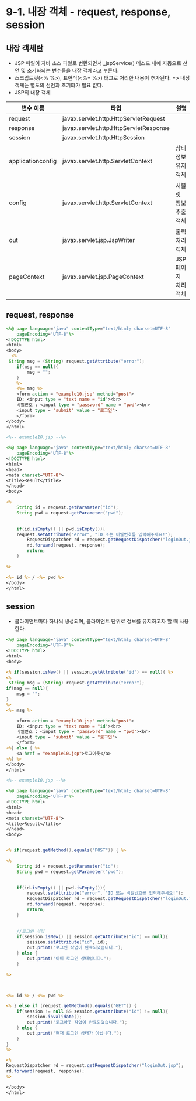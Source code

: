 # 9-1. 내장 객체 - request, response, session

## 내장 객체란

- JSP 파일이 자바 소스 파일로 변환되면서 _jspService() 메소드 내에 자동으로 선언 및 초기화되는 변수들을 내장 객체라고 부른다.
- 스크립트릿(<% %>), 표현식(<%= %>) 태그로 처리한 내용이 추가된다. => 내장객체는 별도의 선언과 초기화가 필요 없다.
- JSP의 내장 객체

| 변수 이름         | 타입                                   | 설명                  |
| ----------------- | -------------------------------------- | --------------------- |
| request           | javax.servlet.http.HttpServletRequest  |                       |
| response          | javax.servlet.http.HttpServletResponse |                       |
| session           | javax.servlet.http.HttpSession         |                       |
| applicationconfig | javax.servlet.http.ServletContext      | 상태정보 유지 객체    |
| config            | javax.servlet.http.ServletContext      | 서블릿 정보 추출 객체 |
| out               | javax.servlet.jsp.JspWriter            | 출력 처리 객체        |
| pageContext       | javax.servlet.jsp.PageContext          | JSP 페이지 처리 객체  |

## request, response

```jsp
<%@ page language="java" contentType="text/html; charset=UTF-8"
    pageEncoding="UTF-8"%>
<!DOCTYPE html>
<html>
<body>
  <%
 String msg = (String) request.getAttribute("error");
	if(msg == null){
		msg = "";
	}
	%>
	<%= msg %>
	<form action = "example10.jsp" method="post">
	ID: <input type = "text name = "id"><br>
	비밀번호 : <input type = "password" name = "pwd"><br>
	<input type = "submit" value = "로그인">
	</form>
</body>
</html>
```

```jsp
<%-- example10.jsp --%>

<%@ page language="java" contentType="text/html; charset=UTF-8"
    pageEncoding="UTF-8"%>
<!DOCTYPE html>
<html>
<head>
<meta charset="UTF-8">
<title>Result</title>
</head>
<body>

<%
	String id = request.getParameter("id");
	String pwd = request.getParameter("pwd");
	

	if(id.isEmpty() || pwd.isEmpty()){
    request.setAttribute("error", "ID 또는 비밀번호를 입력해주세요!");
		RequestDispatcher rd = request.getRequestDispatcher("loginOut.jsp");
		rd.forward(request, response);
		return;
	}

%>

<%= id %> / <%= pwd %>
</body>
</html>
```

## session

- 클라이언트마다 하나씩 생성되며, 클라이언트 단위로 정보를 유지하고자 할 때 사용한다.

```jsp
<%@ page language="java" contentType="text/html; charset=UTF-8"
    pageEncoding="UTF-8"%>
<!DOCTYPE html>
<html>
<body>

<% if(session.isNew() || session.getAttribute("id") == null){ %>
<%
 String msg = (String) request.getAttribute("error");
if(msg == null){
	msg = "";
}
%>
<%= msg %>

	<form action = "example10.jsp" method="post">
	ID: <input type = "text name = "id"><br>
	비밀번호 : <input type = "password" name = "pwd"><br>
	<input type = "submit" value = "로그인">
	</form>
<%} else { %>
	<a href = "example10.jsp">로그아웃</a>
<%} %>
</body>
</html>
```



```jsp
<%-- example10.jsp --%>

<%@ page language="java" contentType="text/html; charset=UTF-8"
    pageEncoding="UTF-8"%>
<!DOCTYPE html>
<html>
<head>
<meta charset="UTF-8">
<title>Result</title>
</head>
<body>


<% if(request.getMethod().equals("POST")) { %>

<%
	String id = request.getParameter("id");
	String pwd = request.getParameter("pwd");
	

	if(id.isEmpty() || pwd.isEmpty()){
		request.setAttribute("error", "ID 또는 비밀번호를 입력해주세요!");
		RequestDispatcher rd = request.getRequestDispatcher("loginOut.jsp");
		rd.forward(request, response);
		return;
	}
	
	
	//로그인 처리
	if(session.isNew() || session.getAttribute("id") == null){
		session.setAttribute("id", id);
		out.print("로그인 작업이 완료되었습니다.");
	} else {
		out.print("이미 로그인 상태입니다.");
	}

%>



<%= id %> / <%= pwd %>

<% } else if (request.getMethod().equals("GET")) {
	if(session != null && session.getAttribute("id") != null){
		session.invalidate();
		out.print("로그아웃 작업이 완료되었습니다.");
	} else {
		out.print("현재 로그인 상태가 아닙니다.");
	}
}
%>

<%
RequestDispatcher rd = request.getRequestDispatcher("loginOut.jsp");
rd.forward(request, response);
%>

</body>
</html>
```

